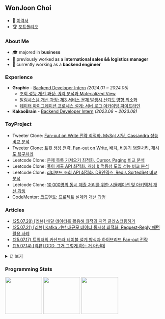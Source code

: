 <h2>WonJoon Choi</h2>          

- 🧩 [이력서](https://wonjoonthomaschoi.notion.site/140addeab35680c79943e5530ad196c8)
- 🏆 [포트폴리오](https://wonjoonthomaschoi.notion.site/140addeab3568150b6ded356ea199e48)

<div>
<!--    <a href="https://wakatime.com/@0fdda08b-5c79-4fbb-9158-8f978430c932"><img src="https://wakatime.com/badge/user/0fdda08b-5c79-4fbb-9158-8f978430c932.svg" alt="Total time coded since Jan 21 2023" /></a> -->
<!--   <img src="https://hits.seeyoufarm.com/api/count/incr/badge.svg?url=https%3A%2F%2Fgithub.com%2F724thomas&count_bg=%23555555&title_bg=%23555555&icon=&icon_color=%23E7E7E7&title=hits&edge_flat=false"/> -->
</div>

### About Me

- 🎓 majored in **business**
- 🛫 previously worked as a **international sales && logistics manager**
- 🚀 currently working as a **backend engineer**

### Experience
- <b>Graphic</b> - [Backend Developer Intern](https://wonjoon.gitbook.io/joons-til/reviews/graphic-intern-review) <i>(2024.01 ~ 2024.05)</i>
    - [조회 성능 개선 과정: 쿼리 분석과 Materialized View](https://wonjoon.gitbook.io/joons-til/database/enhancing-query-performance-and-stability-user-list)
    - [알림시스템 개선 과정: 제3 서비스 문제 발생시 신뢰도 영향 최소화](https://wonjoon.gitbook.io/joons-til/database/ensuring-data-consistency-atomicity-and-ux-optimization-feat.firebase)
    - [데이터 마이그레이션 프로세스 설계: 서버 로그 아카이빙 파이프라인](https://wonjoon.gitbook.io/joons-til/aws/server-log-archive-pipeline)
- <b>KakaoBrain</b> - [Backend Developer Intern](https://wonjoon.gitbook.io/joons-til/reviews/kakao-brain-pathfinder-review) <i>(2023.06 ~ 2023.08)</i>


### ToyProject
- Tweeter Clone: [Fan-out on Write 전략 최적화. MySql 샤딩, Cassandra 성능 비교 분석](https://app.gitbook.com/o/f1ibWIOWJeUMovCa39QR/s/fV6clXG953LqFieNgWUf/k6-optimization-project/tweeter-project/twitter-clone-system-performance-analysis-report)
- Tweeter Clone: [트윗 생성 전략. Fan-out on Write, 배치, 비동기 병렬처리, 재시도 복구처리](https://app.gitbook.com/o/f1ibWIOWJeUMovCa39QR/s/fV6clXG953LqFieNgWUf/k6-optimization-project/tweeter-project/createtweet-strategy)
- Leetcode Clone: [문제 목록 가져오기 최적화. Cursor, Paging 비교 분석](https://wonjoon.gitbook.io/joons-til/k6-optimization-project/leetcode-project/optimization1-java-application/get-problemlist)
- Leetcode Clone: [풀이 제출 API 촤적화. 캐싱 & 멱등성 도입 성능 비교 분석](https://wonjoon.gitbook.io/joons-til/k6-optimization-project/leetcode-project/optimization1-java-application/post-submit-problem)
- Leetcode Clone: [리더보드 조회 API 최적화. DB인덱스, Redis SortedSet 비교 분석](https://wonjoon.gitbook.io/joons-til/k6-optimization-project/leetcode-project/optimization1-java-application/get-leaderboard)
- Leetcode Clone: [10,000명의 동시 제출 처리를 위한 시뮬레이션 및 아키텍처 개선 과정](https://wonjoon.gitbook.io/joons-til/k6-optimization-project/leetcode-project/k6-load-test/load-test-submission-api)
- CodeMentor: [코드멘토: 프로젝트 설계와 개선 과정](https://wonjoon.gitbook.io/joons-til/toy-project/codementor/project-improvement-architectural-enhancements)

### Articles
<!--   <li><a href="__URL__">___Title___</a></li> -->
<ul>
  <li><a href="https://wonjoon.gitbook.io/joons-til/techtalk-review/woowacon/2024/region-clustering-using-delvery-data">(25.07.28) [리뷰] 배달 데이터를 활용해 최적의 지역 클러스터링하기</a></li>
  <li><a href="https://wonjoon.gitbook.io/joons-til/techtalk-review/woowacon/2024/data-concurrency-optimization-with-kafka-request-reply-pattern">(25.07.21) [리뷰] Kafka 기반 대규모 데이터 동시성 최적화: Request-Reply 패턴 활용 사례</a></li>
  <li><a href="https://wonjoon.gitbook.io/joons-til/twitter-table-structure-guide">(25.07.17) 트위터의 카산드라 테이블 설계 방식과 하이브리드 Fan-out 전략</a></li>
  <li><a href="https://wonjoon.gitbook.io/joons-til/techtalk-review/woowacon/2024/ddd.-thats-not-how-you-do-it">(25.07.14) [리뷰] DDD, 그거 그렇게 하는 거 아닌데</a></li>
</ul>

<details>
<summary>더 보기</summary>

<ul>
  <li><a href="https://wonjoon.gitbook.io/joons-til/techtalk-review/woowacon/2024/api-gateway-pattern">(25.07.07) [리뷰] API게이트웨이 패턴</a></li>
  <li><a href="https://wonjoon.gitbook.io/joons-til/performance-test-study/leetcode-project/k6-load-test/load-test-submission-api">(25.07.02) 고확장성 부하테스트</a></li>
  <li><a href="https://wonjoon.gitbook.io/joons-til/performance-test-study/leetcode-project/troubleshooting/throughput-beyond-vcpu">(25.06.30) 트러블슈팅: vCPU이상의 처리량</a></li>
  <li><a href="https://wonjoon.gitbook.io/joons-til/ai/vibecoding/project-development-using-cursor-and-mcp">(25.06.24) Cursor와 MCP로 프로젝트 개발하기</a></li>
  <li><a href="https://wonjoon.gitbook.io/joons-til/performance-test-study/leetcode-project/troubleshooting/rabbitmq-ackmode-none">(25.06.23) 트러블슈팅: ackMode = ‘NONE’</a></li>
  <li><a href="https://wonjoon.gitbook.io/joons-til/techtalk-review/woowacon/2024/architecture-improvement-after-kafka-failure">(25.06.23) [리뷰]Kafka를 이용하는 메시지 플랫폼에서 장애를 겪으며 아키텍처를 개선한 이야기</a></li>
  <li><a href="https://wonjoon.gitbook.io/joons-til/performance-test-study/leetcode-project/k6-load-test/load-test-apis">(25.06.20) 부하 상황에서 API 병목 진단 및 대응 전략 분석</a></li>
  <li><a href="https://wonjoon.gitbook.io/joons-til/performance-test-study/leetcode-project/jpa-osiv">(25.06.14) JPA - OSIV와 DB 커넥션풀</a></li>
  <li><a href="https://wonjoon.gitbook.io/joons-til/interview-practices/tech-review/if-kakao/alarm-service-in-server-if-kakao-2022">(25.06.09) [리뷰]알림 서비스로 시작하는 서버 개발 / if(kakao)2022</a></li>
  <li><a href="https://wonjoon.gitbook.io/joons-til/interview-practices/tech-review/if-kakao/jvm-warm-up-if-kakao-2022">(25.06.02) [리뷰]JVM warm up / if(kakao)2022</a></li>
  <li><a href="https://wonjoon.gitbook.io/joons-til/interview-practices/tech-review/if-kakao/standardizing-api-case-handling-without-redeployment-if-kakaoai-2024">(25.05.26) [리뷰]추가 배포 없이 API의 case 통일시키기</a></li>
  <li><a href="https://wonjoon.gitbook.io/joons-til/books/digging-deep-into-jvm/chapter-8.-bytecode-executor-engine-1-2">(25.05.21) ch8. 바이트코드 실행 엔진(1/2)</a></li>
  <li><a href="https://wonjoon.gitbook.io/joons-til/java/mesi-protocol-in-cas">(25.05.18) CAS 하드웨어 작동 원리: MESI 프로토콜</a></li>
  <li><a href="https://wonjoon.gitbook.io/joons-til/jpa-querydsl/why-fetchresults-is-deprecated">(25.05.16) QueryDSL5.0부터 페이징 처리시 fetch(), count()를 분리하는 이유</a></li>
  <li><a href="https://wonjoon.gitbook.io/joons-til/network/http-and-tcp-head-of-line-blocking">(25.05.14) TCP와 HTTP의 Head of Line Blocking</a></li>
  <li><a href="https://wonjoon.gitbook.io/joons-til/spring/dip.-dependency-inversion-principal">(25.04.22) DIP. 의존관계 제어 원칙</a></li>
  <li><a href="https://wonjoon.gitbook.io/joons-til/books/digging-deep-into-jvm/chapter-3.-garbage-collector-and-memory-allocation-strategy-2-2">(25.04.16) ch5. 셰넌도어, ZGC, 세대 구분 ZGC</a></li>
  <li><a href="https://wonjoon.gitbook.io/joons-til/books/digging-deep-into-jvm/chapter-3.-garbage-collector-and-memory-allocation-strategy-1-2">(25.04.09) ch3. 가비지 컬렉터와 메모리 할당 전략</a></li>
  <li><a href="https://wonjoon.gitbook.io/joons-til/books/digging-deep-into-jvm/chapter-2.-java-memory-area-and-memory-overflow">(25.04.02) ch2. 자바 메모리 영역과 메모리 오버플로</a></li>
</ul>

</details>

### Programming Stats
<!--
<img height="180rem" src="https://github-readme-stats.vercel.app/api?username=724thomas&show_icons=true&bg_color=00000000&border_color=00000000"></img>
<img height="180rem" src="http://mazassumnida.wtf/api/v2/generate_badge?boj=724thomas2"></img>
-->

<img height="120rem" src="https://github-readme-stats.vercel.app/api?username=724thomas&show_icons=true&bg_color=00000000&border_color=00000000"></img>
<img height="120rem" src="http://mazassumnida.wtf/api/v2/generate_badge?boj=724thomas2"></img>
<img height="120rem" src="https://leetcode-badge-sage.vercel.app/badge/thomas724?theme=dark&bgColor=282828"></img>


<!--
<img height="120rem" src="https://leetcard.jacoblin.cool/thomas724"></img>
<img height="120rem" src="https://stats.justsong.cn/api/leetcode/?username=thomas724&theme=dark"></img>
<img height="120rem" src="https://leetcode-stats.vercel.app/api?username=thomas724&theme=Dark"></img>
<img height="120rem" src="https://leetcard.jacoblin.cool/thomas724?theme=unicorn&font=Pavanam"></img>
-->
